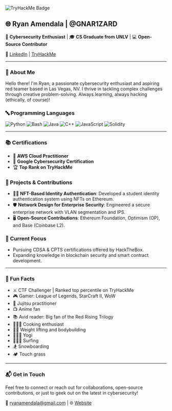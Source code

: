 <!-- Start of GitHub profile README -->

![TryHackMe Badge](https://tryhackme-badges.s3.amazonaws.com/gnarizard.png)

## 🌐 Ryan Amendala | @GNAR1ZARD

👾 **Cybersecurity Enthusiast** | 🎓 **CS Graduate from UNLV** | 💻 **Open-Source Contributor**

🔗 [LinkedIn](https://www.linkedin.com/in/ryan7926) | [TryHackMe](https://tryhackme.com/p/gnarizard)

---

### 🚀 About Me

Hello there! I'm Ryan, a passionate cybersecurity enthusiast and aspiring red teamer based in Las Vegas, NV. I thrive in tackling complex challenges through creative problem-solving. Always learning, always hacking (ethically, of course)!

### 🔤 Programming Languages 

![Python](https://img.shields.io/badge/-Python-3776AB?logo=python&logoColor=white&style=flat-square)
![Bash](https://img.shields.io/badge/-Bash-4EAA25?logo=gnu-bash&logoColor=white&style=flat-square)
![Java](https://img.shields.io/badge/-Java-007396?logo=java&logoColor=white&style=flat-square)
![C++](https://img.shields.io/badge/-C++-00599C?logo=cplusplus&logoColor=white&style=flat-square)
![JavaScript](https://img.shields.io/badge/-JavaScript-F7DF1E?logo=javascript&logoColor=black&style=flat-square)
![Solidity](https://img.shields.io/badge/-Solidity-363636?logo=solidity&logoColor=white&style=flat-square)

---

### 📚 Certifications

- 🥇 **AWS Cloud Practitioner**
- 🥇 **Google Cybersecurity Certification**
- 🏆 **Top Rank on TryHackMe**

### 🔭 Projects & Contributions

- 🕵️‍♂️ **NFT-Based Identity Authentication**: Developed a student identity authentication system using NFTs on Ethereum.
- 🛡️ **Network Design for Enterprise Security**: Engineered a secure enterprise network with VLAN segmentation and IPS.
- 🖥️ **Open-Source Contributions**: Ethereum Foundation, Optimism (OP), and Base (Coinbase L2).

### 🌱 Current Focus

- Pursuing CDSA & CPTS certifications offered by HackTheBox.
- Expanding knowledge in blockchain security and smart contract development.

---

### 🎯 Fun Facts

- ⚔️ CTF Challenger | Ranked top percentile on TryHackMe
- 🎮 Gamer: League of Legends, StarCraft II, WoW
- 🥋 Jujitsu practitioner
- 📺 Anime fan
- 📚 Avid reader: Big fan of the Red Rising Trilogy
- 👨🏻‍🍳 Cooking enthusiast
- 🏋🏻 Weight lifting and bodybuilding
- 🧘🏻‍♂️ Yogi
- 🏄🏻‍♂️ Surfing
- 🏂 Snowboarding
- 🏕️ Touch grass

---

### 📬 Get in Touch

Feel free to connect or reach out for collaborations, open-source contributions, or just to geek out on the latest in cybersecurity!

📧 ryanamendala@gmail.com | 🌐 [Website](https://gnar1zard.github.io/cyberjutsu/)

<!-- End of GitHub profile README -->
